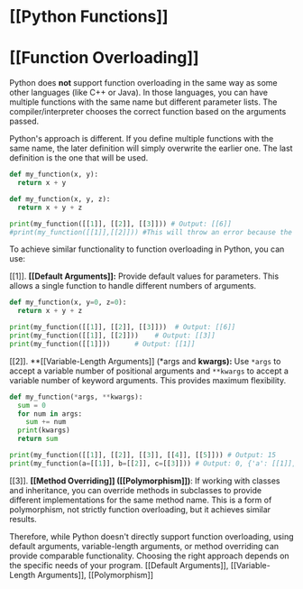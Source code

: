 # [[Python Functions]]
# [[Function Overloading]] 
Python does **not** support function overloading in the same way as some other languages (like C++ or Java).  In those languages, you can have multiple functions with the same name but different parameter lists.  The compiler/interpreter chooses the correct function based on the arguments passed.

Python's approach is different.  If you define multiple functions with the same name, the later definition will simply overwrite the earlier one.  The last definition is the one that will be used.

```python
def my_function(x, y):
  return x + y

def my_function(x, y, z):
  return x + y + z

print(my_function([[1]], [[2]], [[3]])) # Output: [[6]]
#print(my_function([[1]],[[2]])) #This will throw an error because the first definition is overwritten.
```

To achieve similar functionality to function overloading in Python, you can use:

[[1]]. **[[Default Arguments]]:**  Provide default values for parameters. This allows a single function to handle different numbers of arguments.

```python
def my_function(x, y=0, z=0):
  return x + y + z

print(my_function([[1]], [[2]], [[3]]))  # Output: [[6]]
print(my_function([[1]], [[2]]))    # Output: [[3]]
print(my_function([[1]]))      # Output: [[1]]
```

[[2]]. **[[Variable-Length Arguments]] (*args and **kwargs):** Use `*args` to accept a variable number of positional arguments and `**kwargs` to accept a variable number of keyword arguments. This provides maximum flexibility.

```python
def my_function(*args, **kwargs):
  sum = 0
  for num in args:
    sum += num
  print(kwargs)
  return sum

print(my_function([[1]], [[2]], [[3]], [[4]], [[5]])) # Output: 15
print(my_function(a=[[1]], b=[[2]], c=[[3]])) # Output: 0, {'a': [[1]], 'b': [[2]], 'c': [[3]]}

```

[[3]]. **[[Method Overriding]] ([[Polymorphism]])**: If working with classes and inheritance, you can override methods in subclasses to provide different implementations for the same method name. This is a form of polymorphism, not strictly function overloading, but it achieves similar results.


Therefore, while Python doesn't directly support function overloading, using default arguments, variable-length arguments, or method overriding can provide comparable functionality.  Choosing the right approach depends on the specific needs of your program. [[Default Arguments]], [[Variable-Length Arguments]], [[Polymorphism]]

